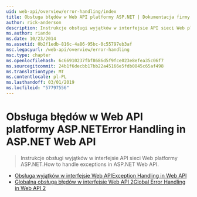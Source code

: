 ```yaml
---
uid: web-api/overview/error-handling/index
title: Obsługa błędów w Web API platformy ASP.NET | Dokumentacja firmy Microsoft
author: rick-anderson
description: Instrukcje obsługi wyjątków w interfejsie API sieci Web platformy ASP.NET.
ms.author: riande
ms.date: 10/23/2014
ms.assetid: 0b2f1edb-816c-4a86-95bc-0c55797eb3af
msc.legacyurl: /web-api/overview/error-handling
msc.type: chapter
ms.openlocfilehash: 6c66910237fbf8686d5f9fce023e8efea35c06f7
ms.sourcegitcommit: 24b1f6decbb17bb22a45166e5fdb0845c65af498
ms.translationtype: MT
ms.contentlocale: pl-PL
ms.lasthandoff: 03/01/2019
ms.locfileid: "57797556"
---
```

<a name="error-handling-in-aspnet-web-api"></a><span data-ttu-id="12eb5-103">Obsługa błędów w Web API platformy ASP.NET</span><span class="sxs-lookup"><span data-stu-id="12eb5-103">Error Handling in ASP.NET Web API</span></span>
====================
> <span data-ttu-id="12eb5-104">Instrukcje obsługi wyjątków w interfejsie API sieci Web platformy ASP.NET.</span><span class="sxs-lookup"><span data-stu-id="12eb5-104">How to handle exceptions in ASP.NET Web API.</span></span>


- [<span data-ttu-id="12eb5-105">Obsługa wyjątków w interfejsie Web API</span><span class="sxs-lookup"><span data-stu-id="12eb5-105">Exception Handling in Web API</span></span>](exception-handling.md)
- [<span data-ttu-id="12eb5-106">Globalna obsługa błędów w interfejsie Web API 2</span><span class="sxs-lookup"><span data-stu-id="12eb5-106">Global Error Handling in Web API 2</span></span>](web-api-global-error-handling.md)
